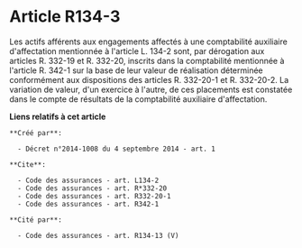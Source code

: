 # Article R134-3

Les actifs afférents aux engagements affectés à une comptabilité auxiliaire d'affectation mentionnée à l'article L. 134-2
sont, par dérogation aux articles R. 332-19 et R. 332-20, inscrits dans la comptabilité mentionnée à l'article R. 342-1 sur
la base de leur valeur de réalisation déterminée conformément aux dispositions des articles R. 332-20-1 et R. 332-20-2. La
variation de valeur, d'un exercice à l'autre, de ces placements est constatée dans le compte de résultats de la comptabilité
auxiliaire d'affectation.

**Liens relatifs à cet article**

	**Créé par**:

	  - Décret n°2014-1008 du 4 septembre 2014 - art. 1

	**Cite**:

	  - Code des assurances - art. L134-2
	  - Code des assurances - art. R*332-20
	  - Code des assurances - art. R332-20-1
	  - Code des assurances - art. R342-1

	**Cité par**:

	  - Code des assurances - art. R134-13 (V)
